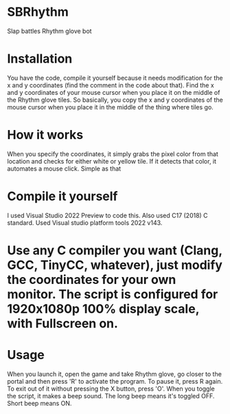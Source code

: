 # SBRhythm
Slap battles Rhythm glove bot

# Installation
You have the code, compile it yourself because it needs modification for the x and y coordinates (find the comment in the code about that). Find the x and y coordinates of your mouse cursor when you place it on
the middle of the Rhythm glove tiles. So basically, you copy the x and y coordinates of the mouse cursor when you place it in the middle of the thing where tiles go.

# How it works
When you specify the coordinates, it simply grabs the pixel color from that location and checks for either white or yellow tile. If it detects that color, it automates a mouse click. Simple as that

# Compile it yourself
I used Visual Studio 2022 Preview to code this. Also used C17 (2018) C standard. Used Visual studio platform tools 2022 v143.
# Use any C compiler you want (Clang, GCC, TinyCC, whatever), just modify the coordinates for your own monitor. The script is configured for 1920x1080p 100% display scale, with Fullscreen on.

# Usage
When you launch it, open the game and take Rhythm glove, go closer to the portal and then press 'R' to activate the program. To pause it, press R again. To exit out of it without pressing the X button, press 'O'.
When you toggle the script, it makes a beep sound. The long beep means it's toggled OFF. Short beep means ON.
